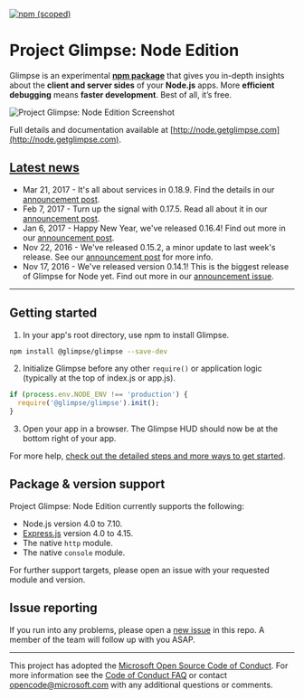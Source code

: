 [![npm (scoped)](https://img.shields.io/npm/v/@glimpse/glimpse.svg)](https://www.npmjs.com/package/@glimpse/glimpse)

# Project Glimpse: Node Edition

Glimpse is an experimental **[npm package](https://www.npmjs.com/package/@glimpse/glimpse)** that gives you in-depth insights about the **client and server sides** of your **Node.js** apps. More **efficient debugging** means **faster development**. Best of all, it’s free.

![Project Glimpse: Node Edition Screenshot](http://node.getglimpse.com/img/front-page/hero1.7848ce21.svg)

Full details and documentation available at [http://node.getglimpse.com](http://node.getglimpse.com).

## [Latest news](https://github.com/glimpse/Home/issues?utf8=%E2%9C%93&q=is%3Aissue%20label%3AAnnouncement%20)

- Mar 21, 2017 - It's all about services in 0.18.9. Find the details in our [announcement post](https://github.com/Glimpse/Home/issues/93).
- Feb 7, 2017 - Turn up the signal with 0.17.5. Read all about it in our [announcement post](https://github.com/Glimpse/Home/issues/86).
- Jan 6, 2017 - Happy New Year, we've released 0.16.4!  Find out more in our [announcement post](https://github.com/Glimpse/Home/issues/85).
- Nov 22, 2016 - We've released 0.15.2, a minor update to last week's release. See our [announcement post](https://github.com/Glimpse/Home/issues/82) for more info.
- Nov 17, 2016 - We've released version 0.14.1! This is the biggest release of Glimpse for Node yet. Find out more in our [announcement issue](https://github.com/Glimpse/Home/issues/75).

---

## Getting started

  1.  In your app's root directory, use npm to install Glimpse.
  ```bash
  npm install @glimpse/glimpse --save-dev
  ```
  2. Initialize Glimpse before any other `require()` or application logic (typically at the top of index.js or app.js).
  ```javascript
  if (process.env.NODE_ENV !== 'production') {
    require('@glimpse/glimpse').init();
  }
  ```
  3. Open your app in a browser. The Glimpse HUD should now be at the bottom right of your app.

For more help, [check out the detailed steps and more ways to get started](http://node.getglimpse.com/docs/setup/getting-started/).

## Package & version support

Project Glimpse: Node Edition currently supports the following:
- Node.js version 4.0 to 7.10.
- [Express.js](https://www.npmjs.com/package/express) version 4.0 to 4.15.
- The native `http` module.
- The native `console` module.

For further support targets, please open an issue with your requested module and version.

## Issue reporting

If you run into any problems, please open a [new issue](https://github.com/aspnet/home/issues/new) in this repo. A member of the team will follow up with you ASAP.

---

This project has adopted the [Microsoft Open Source Code of Conduct](https://opensource.microsoft.com/codeofconduct/). For more information see the [Code of Conduct FAQ](https://opensource.microsoft.com/codeofconduct/faq/) or contact [opencode@microsoft.com](mailto:opencode@microsoft.com) with any additional questions or comments.
